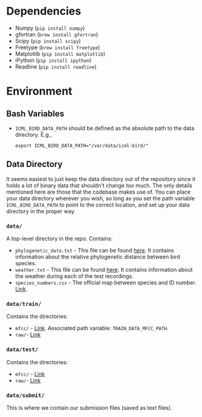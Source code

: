 # Dependencies

* Numpy      (`pip install numpy`)
* gfortran   (`brew install gfortran`)
* Scipy      (`pip install scipy`)
* Freetype   (`brew install freetype`)
* Matplotlib (`pip install matplotlib`)
* iPython    (`pip install ipython`)
* Readline   (`pip install readline`)

# Environment

## Bash Variables
* `ICML_BIRD_DATA_PATH` should be defined as the absolute path to the data
  directory. E.g.,

    `export ICML_BIRD_DATA_PATH="/var/data/icml-bird/"`

## Data Directory

It seems easiest to just keep the data directory out of the repository since
it holds a lot of binary data that shouldn't change _too_ much. The only details
mentioned here are those that the codebase makes use of. You can place your
data directory wherever you wish, so long as you set the path variable
`ICML_BIRD_DATA_PATH` to point to the correct location, and set up your data
directory in the proper way.

### `data/`

A top-level directory in the repo. Contains:

* `phylogenetic_data.txt` - This file can be found [here](http://www.kaggle.com/c/the-icml-2013-bird-challenge/download/phylogenetic_distance.txt). It contains information about the relative phylogenetic distance between bird species.
* `weather.txt` - This file can be found [here](http://www.kaggle.com/c/the-icml-2013-bird-challenge/download/weather.txt). It contains information about the weather during each of the test recordings.
* `species_numbers.csv` - The official map between species and ID number. [Link](http://www.kaggle.com/c/the-icml-2013-bird-challenge/download/species_numbers.csv).


###  `data/train/`

Contains the directories:

* `mfcc/` - [Link](http://www.kaggle.com/c/the-icml-2013-bird-challenge/download/train_set_features.zip). Associated path variable: `TRAIN_DATA_MFCC_PATH`.
* `raw/`- [Link](http://www.kaggle.com/c/the-icml-2013-bird-challenge/download/train_set.zip)

### `data/test/`

Contains the directories:

* `mfcc/` - [Link](http://www.kaggle.com/c/the-icml-2013-bird-challenge/download/test_set_features.zip)
* `raw/`- [Link](http://www.kaggle.com/c/the-icml-2013-bird-challenge/download/test_set.zip)

### `data/submit/`

This is where we contain our submission files (saved as text files).
